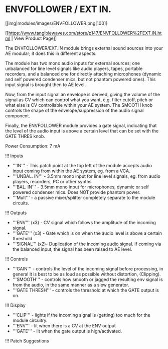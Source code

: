 # ENVFOLLOWER / EXT IN.

[[img|modules/images/ENVFOLLOWER.png|100]]

[[https://www.tangiblewaves.com/store/p147/ENVFOLLOWER%2FEXT.IN.html | View Product Page]]

The ENVFOLLOWER/EXT.IN module brings external sound sources into your AE modular; it does this in different aspects:

The module has two mono audio inputs for external sources; one unbalanced for line level signals like audio players, tapes, portable recorders, and a balanced one for directly attaching microphones (dynamic and self powered condenser mics, but not phantom powered ones). This input signal is brought then to AE level.

Now, from the input signal an envelope is derived, giving the volume of the signal as CV which can control what you want, e.g. filter cutoff, pitch or what else is CV controllable within your AE system. The SMOOTH knob controls the shape of the envelope/suppression of the audio signal component.

Finally, the ENVFOLLOWER module provides a gate signal, indicating that the level of the audio input is above a certain level that can be set with the GATE THRES knob.

Power Consumption: 7 mA

!!! Inputs

* '''IN''' - This patch point at the top left of the module accepts audio input coming from within the AE system, eg. from a VCA.
* '''UNBAL. IN''' - 3.5mm mono input for line level signals, eg. from audio players, recorders, PC or other synths
* '''BAL. IN''' - 3.5mm mono input for microphones, dynamic or self powered condenser mics. Does NOT provide phantom power.
* '''Mult''' - a passive mixer/splitter completely separate to the module circuits.

!!! Outputs

* '''ENV''' (x3) - CV signal which follows the amplitude of the incoming signal.
* '''GATE'''  (x3) - Gate which is on when the audio level is above a certain threshold
* '''SIGNAL''' (x2)- Duplication of the incoming audio signal. If coming via the balanced input, the signal has been raised to AE level.

!!! Controls

* '''GAIN''' - controls the level of the incoming signal before processing, in general it is best to be as loud as possible without distortion, (Clipping).
* '''SMOOTH''' - controls how smooth or jagged the resulting env signal is from the audio, in the same manner as a slew generator.
* '''GATE THRESH''' - controls the threshold at which the GATE output is on.


!!! Display

* '''CLIP''' - lights if the incoming signal is (getting) too much for the module circuitry.
* '''ENV''' - lit when there is a CV at the ENV output
* '''GATE''' - lit when the gate output is high/activated.

!!! Patch Suggestions

